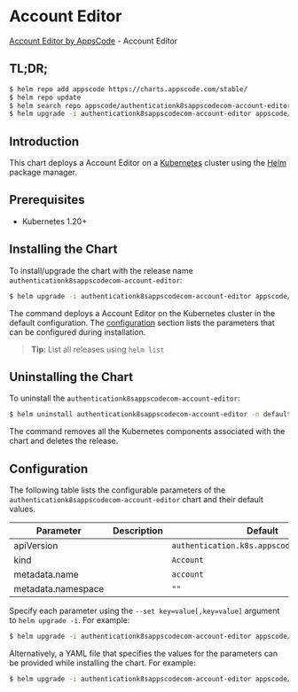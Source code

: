 # Account Editor

[Account Editor by AppsCode](https://appscode.com) - Account Editor

## TL;DR;

```bash
$ helm repo add appscode https://charts.appscode.com/stable/
$ helm repo update
$ helm search repo appscode/authenticationk8sappscodecom-account-editor --version=v0.17.0
$ helm upgrade -i authenticationk8sappscodecom-account-editor appscode/authenticationk8sappscodecom-account-editor -n default --create-namespace --version=v0.17.0
```

## Introduction

This chart deploys a Account Editor on a [Kubernetes](http://kubernetes.io) cluster using the [Helm](https://helm.sh) package manager.

## Prerequisites

- Kubernetes 1.20+

## Installing the Chart

To install/upgrade the chart with the release name `authenticationk8sappscodecom-account-editor`:

```bash
$ helm upgrade -i authenticationk8sappscodecom-account-editor appscode/authenticationk8sappscodecom-account-editor -n default --create-namespace --version=v0.17.0
```

The command deploys a Account Editor on the Kubernetes cluster in the default configuration. The [configuration](#configuration) section lists the parameters that can be configured during installation.

> **Tip**: List all releases using `helm list`

## Uninstalling the Chart

To uninstall the `authenticationk8sappscodecom-account-editor`:

```bash
$ helm uninstall authenticationk8sappscodecom-account-editor -n default
```

The command removes all the Kubernetes components associated with the chart and deletes the release.

## Configuration

The following table lists the configurable parameters of the `authenticationk8sappscodecom-account-editor` chart and their default values.

|     Parameter      | Description |                        Default                        |
|--------------------|-------------|-------------------------------------------------------|
| apiVersion         |             | <code>authentication.k8s.appscode.com/v1alpha1</code> |
| kind               |             | <code>Account</code>                                  |
| metadata.name      |             | <code>account</code>                                  |
| metadata.namespace |             | <code>""</code>                                       |


Specify each parameter using the `--set key=value[,key=value]` argument to `helm upgrade -i`. For example:

```bash
$ helm upgrade -i authenticationk8sappscodecom-account-editor appscode/authenticationk8sappscodecom-account-editor -n default --create-namespace --version=v0.17.0 --set apiVersion=authentication.k8s.appscode.com/v1alpha1
```

Alternatively, a YAML file that specifies the values for the parameters can be provided while
installing the chart. For example:

```bash
$ helm upgrade -i authenticationk8sappscodecom-account-editor appscode/authenticationk8sappscodecom-account-editor -n default --create-namespace --version=v0.17.0 --values values.yaml
```
